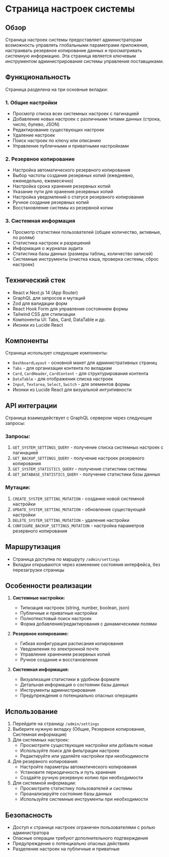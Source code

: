 # Страница настроек системы

## Обзор
Страница настроек системы предоставляет администраторам возможность управлять глобальными параметрами приложения, настраивать резервное копирование данных и просматривать системную информацию. Эта страница является ключевым инструментом администрирования системы управления поставщиками.

## Функциональность
Страница разделена на три основные вкладки:

### 1. Общие настройки
- Просмотр списка всех системных настроек с пагинацией
- Добавление новых настроек с различными типами данных (строка, число, булево, JSON)
- Редактирование существующих настроек
- Удаление настроек
- Поиск настроек по ключу или описанию
- Управление публичными и приватными настройками

### 2. Резервное копирование
- Настройка автоматического резервного копирования
- Выбор частоты создания резервных копий (ежедневно, еженедельно, ежемесячно)
- Настройка срока хранения резервных копий
- Указание пути для хранения резервных копий
- Настройка уведомлений о статусе резервного копирования
- Ручное создание резервных копий
- Восстановление системы из резервной копии

### 3. Системная информация
- Просмотр статистики пользователей (общее количество, активные, по ролям)
- Статистика настроек и разрешений
- Информация о журналах аудита
- Статистика базы данных (размеры таблиц, количество записей)
- Системные инструменты (очистка кэша, проверка системы, сброс настроек)

## Технический стек
- React и Next.js 14 (App Router)
- GraphQL для запросов и мутаций
- Zod для валидации форм
- React Hook Form для управления состоянием формы
- Tailwind CSS для стилизации
- Компоненты UI: Tabs, Card, DataTable и др.
- Иконки из Lucide React

## Компоненты
Страница использует следующие компоненты:
- `DashboardLayout` - основной макет для административных страниц
- `Tabs` - для организации контента по вкладкам
- `Card`, `CardHeader`, `CardContent` - для структурирования контента
- `DataTable` - для отображения списка настроек
- `Input`, `Textarea`, `Select`, `Switch` - для элементов формы
- Иконки из Lucide React для визуальной интуитивности

## API интеграции
Страница взаимодействует с GraphQL сервером через следующие запросы:

### Запросы:
1. `GET_SYSTEM_SETTINGS_QUERY` - получение списка системных настроек с пагинацией
2. `GET_BACKUP_SETTINGS_QUERY` - получение настроек резервного копирования
3. `GET_SYSTEM_STATISTICS_QUERY` - получение статистики системы
4. `GET_DATABASE_STATISTICS_QUERY` - получение статистики базы данных

### Мутации:
1. `CREATE_SYSTEM_SETTING_MUTATION` - создание новой системной настройки
2. `UPDATE_SYSTEM_SETTING_MUTATION` - обновление существующей настройки
3. `DELETE_SYSTEM_SETTING_MUTATION` - удаление настройки
4. `CONFIGURE_BACKUP_SETTINGS_MUTATION` - настройка параметров резервного копирования

## Маршрутизация
- Страница доступна по маршруту `/admin/settings`
- Вкладки открываются через изменение состояния интерфейса, без перезагрузки страницы

## Особенности реализации
1. **Системные настройки:**
   - Типизация настроек (string, number, boolean, json)
   - Публичные и приватные настройки
   - Полнотекстовый поиск настроек
   - Форма добавления/редактирования с динамическими полями

2. **Резервное копирование:**
   - Гибкая конфигурация расписания копирования
   - Уведомления по электронной почте
   - Управление хранением резервных копий
   - Ручное создание и восстановление

3. **Системная информация:**
   - Визуализация статистики в удобном формате
   - Детальная информация о состоянии базы данных
   - Инструменты администрирования
   - Предупреждения о потенциально опасных операциях

## Использование
1. Перейдите на страницу `/admin/settings`
2. Выберите нужную вкладку (Общие, Резервное копирование, Системная информация)
3. Для системных настроек:
   - Просмотрите существующие настройки или добавьте новые
   - Используйте поиск для фильтрации настроек
   - Редактируйте или удаляйте настройки при необходимости
4. Для резервного копирования:
   - Настройте параметры автоматического копирования
   - Установите периодичность и путь хранения
   - Создайте ручную резервную копию при необходимости
5. Для системной информации:
   - Просмотрите статистику пользователей и системы
   - Проанализируйте состояние базы данных
   - Используйте системные инструменты при необходимости

## Безопасность
- Доступ к странице настроек ограничен пользователями с ролью администратора
- Опасные операции требуют дополнительного подтверждения
- Предупреждения о потенциально опасных действиях
- Разделение настроек на публичные и приватные
